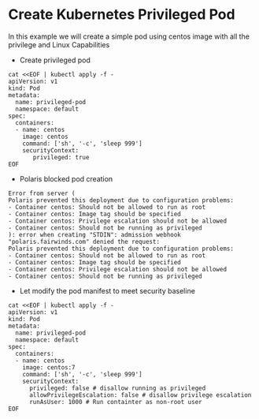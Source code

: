 # Create Kubernetes Privileged Pod

In this example we will create a simple pod using centos image with all the privilege and Linux Capabilities

- Create privileged pod

```
cat <<EOF | kubectl apply -f -
apiVersion: v1
kind: Pod
metadata:
  name: privileged-pod
  namespace: default
spec:
  containers:
  - name: centos
    image: centos
    command: ['sh', '-c', 'sleep 999']
    securityContext:
       privileged: true
EOF
```

- Polaris blocked pod creation

```
Error from server (
Polaris prevented this deployment due to configuration problems:
- Container centos: Should not be allowed to run as root
- Container centos: Image tag should be specified
- Container centos: Privilege escalation should not be allowed
- Container centos: Should not be running as privileged
): error when creating "STDIN": admission webhook "polaris.fairwinds.com" denied the request: 
Polaris prevented this deployment due to configuration problems:
- Container centos: Should not be allowed to run as root
- Container centos: Image tag should be specified
- Container centos: Privilege escalation should not be allowed
- Container centos: Should not be running as privileged
```

- Let modify the pod manifest to meet security baseline

```
cat <<EOF | kubectl apply -f -
apiVersion: v1
kind: Pod
metadata:
  name: privileged-pod
  namespace: default
spec:
  containers:
  - name: centos
    image: centos:7
    command: ['sh', '-c', 'sleep 999']
    securityContext:
      privileged: false # disallow running as privileged
      allowPrivilegeEscalation: false # disallow privilege escalation
      runAsUser: 1000 # Run containter as non-root user
EOF
```
